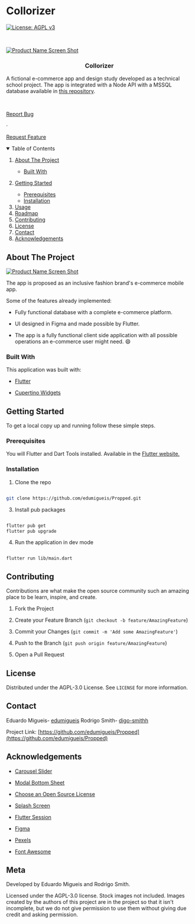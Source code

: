 
# Collorizer

[![License: AGPL v3](https://img.shields.io/badge/License-AGPL%20v3-blue.svg)](https://www.gnu.org/licenses/agpl-3.0)

<!-- PROJECT LOGO -->

<br />

<p align="center">

<a  href="https://github.com/edumigueis/Propped">

[![Product Name Screen Shot][product-logo]](https://github.com/edumigueis/Propped)

</a>

  

<h3 align="center">Collorizer</h3>

  

<p align="center">

A fictional e-commerce app and design study developed as a technical school project. The app is integrated with a Node API with a MSSQL database available in <a  href="https://github.com/edumigueis/Propped-Node-API">this repository</a>.

<br />

<a  href="https://github.com/edumigueis/Propped/issues">Report Bug</a>

·

<a  href="https://github.com/edumigueis/Propped/issues">Request Feature</a>

</p>
  
  
  

<!-- TABLE OF CONTENTS -->

<details  open="open">

<summary>Table of Contents</summary>

<ol>

<li>

<a  href="#about-the-project">About The Project</a>

<ul>

<li><a  href="#built-with">Built With</a></li>

</ul>

</li>

<li>

<a  href="#getting-started">Getting Started</a>

<ul>

<li><a  href="#prerequisites">Prerequisites</a></li>

<li><a  href="#installation">Installation</a></li>

</ul>

</li>

<li><a  href="#usage">Usage</a></li>

<li><a  href="#roadmap">Roadmap</a></li>

<li><a  href="#contributing">Contributing</a></li>

<li><a  href="#license">License</a></li>

<li><a  href="#contact">Contact</a></li>

<li><a  href="#acknowledgements">Acknowledgements</a></li>

</ol>

</details>

  
  
  

<!-- ABOUT THE PROJECT -->

## About The Project

  

[![Product Name Screen Shot][product-screenshot]](https://github.com/edumigueis/Propped)

  

The app is proposed as an inclusive fashion brand's e-commerce mobile app.

  

Some of the features already implemented:

* Fully functional database with a complete e-commerce platform.

* UI designed in Figma and made possible by Flutter.

* The app is a fully functional client side application with all possible operations an e-commerce user might need. :smile:

  

### Built With

  

This application was built with:

*  [Flutter](https://flutter.dev/)

*  [Cupertino Widgets](https://flutter.dev/docs/development/ui/widgets/cupertino)

  
  
  

<!-- GETTING STARTED -->

## Getting Started

  

To get a local copy up and running follow these simple steps.

  

### Prerequisites

  

You will Flutter and Dart Tools installed. Available in the <a  href="https://flutter.dev/docs/get-started/install">Flutter website.</a>

  

### Installation

  

1. Clone the repo

```sh

git clone https://github.com/edumigueis/Propped.git

```

3. Install pub packages

```sh

flutter pub get
flutter pub upgrade

```

4. Run the application in dev mode

```JS

flutter run lib/main.dart

```

  
 
  

<!-- CONTRIBUTING -->

## Contributing

  

Contributions are what make the open source community such an amazing place to be learn, inspire, and create.

  

1. Fork the Project

2. Create your Feature Branch (`git checkout -b feature/AmazingFeature`)

3. Commit your Changes (`git commit -m 'Add some AmazingFeature'`)

4. Push to the Branch (`git push origin feature/AmazingFeature`)

5. Open a Pull Request

  
  
  

<!-- LICENSE -->

## License

  

Distributed under the AGPL-3.0 License. See `LICENSE` for more information.

  
  
  

<!-- CONTACT -->

## Contact

  

Eduardo Migueis- [edumigueis](https://www.linkedin.com/in/edumigueis/)
Rodrigo Smith- [digo-smithh](https://www.linkedin.com/)

  

Project Link: [https://github.com/edumigueis/Propped](https://github.com/edumigueis/Propped)

  
  
  

<!-- ACKNOWLEDGEMENTS -->

## Acknowledgements

*  [Carousel Slider](https://pub.dev/packages/carousel_slider)

*  [Modal Bottom Sheet](https://pub.dev/packages/modal_bottom_sheet)

*  [Choose an Open Source License](https://choosealicense.com)

*  [Splash Screen](https://pub.dev/packages/splashscreen)

*  [Flutter Session](https://pub.dev/packages/flutter_session)

*  [Figma](https://www.figma.com/)

*  [Pexels](https://www.pexels.com/)

*  [Font Awesome](https://fontawesome.com)

  
  <!-- META -->

## Meta

  

Developed by Eduardo Migueis and Rodrigo Smith.

  
Licensed under the AGPL-3.0 license. Stock images not included. Images created by the authors of this project are in the project so that it isn't incomplete, but we do not give permission to use them without giving due credit and asking permission.
  
  
  

<!-- MARKDOWN LINKS & IMAGES -->

<!-- https://www.markdownguide.org/basic-syntax/#reference-style-links -->

[license-url]: https://opensource.org/licenses/MIT

[linkedin-shield]: https://img.shields.io/badge/-LinkedIn-black.svg?style=for-the-badge&logo=linkedin&colorB=555

[linkedin-url]: https://www.linkedin.com/in/edumigueis/

[product-screenshot]: collorizer/src/header2.png

[product-logo]: propped/assets/Propped-Red.png